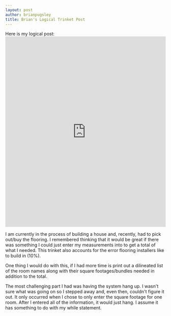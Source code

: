 ```yaml
---
layout: post
author: brianpugsley
title: Brian's Logical Trinket Post
---
```


Here is my logical post: <iframe src="https://trinket.io/embed/python/6a939de52f" width="100%" height="600" frameborder="0" marginwidth="0" marginheight="0" allowfullscreen></iframe>

I am currently in the process of building a house and, recently, had to pick out/buy the flooring. I remembered thinking that it would be great if there was something I could just enter my measurements into to get a total of what I needed. This trinket also accounts for the error flooring installers like to build in (10%).

One thing I would do with this, if I had more time is print out a dilineated list of the room names along with their square footages/bundles needed in addition to the total.

The most challenging part I had was having the system hang up. I wasn't sure what was going on so I stepped away and, even then, couldn't figure it out. It only occurred when I chose to only enter the square footage for one room. After I entered all of the information, it would just hang. I assume it has something to do with my while statement.
